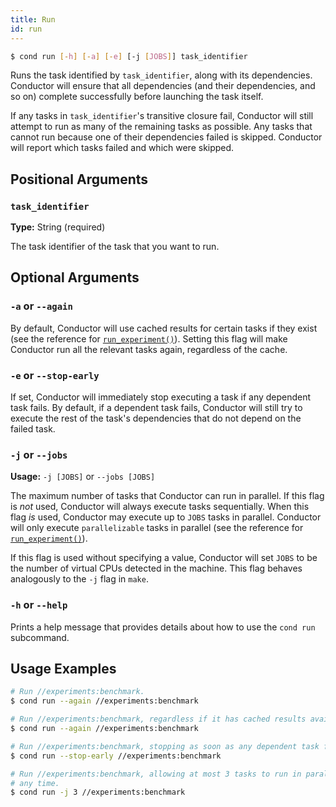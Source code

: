 ```yaml
---
title: Run
id: run
---
```


```bash
$ cond run [-h] [-a] [-e] [-j [JOBS]] task_identifier
```

Runs the task identified by `task_identifier`, along with its dependencies.
Conductor will ensure that all dependencies (and their dependencies, and so on)
complete successfully before launching the task itself.

If any tasks in `task_identifier`'s transitive closure fail, Conductor will
still attempt to run as many of the remaining tasks as possible. Any tasks that
cannot run because one of their dependencies failed is skipped. Conductor will
report which tasks failed and which were skipped.

## Positional Arguments

### `task_identifier`

**Type:** String (required)

The task identifier of the task that you want to run.

## Optional Arguments

### `-a` or `--again`

By default, Conductor will use cached results for certain tasks if they exist
(see the reference for [`run_experiment()`](task-types/run-experiment.md)).
Setting this flag will make Conductor run all the relevant tasks again,
regardless of the cache.

### `-e` or `--stop-early`

If set, Conductor will immediately stop executing a task if any dependent task
fails. By default, if a dependent task fails, Conductor will still try to
execute the rest of the task's dependencies that do not depend on the failed
task.

### `-j` or `--jobs`

**Usage:** `-j [JOBS]` or `--jobs [JOBS]`

The maximum number of tasks that Conductor can run in parallel. If this flag is
_not_ used, Conductor will always execute tasks sequentially. When this flag
_is_ used, Conductor may execute up to `JOBS` tasks in parallel. Conductor will
only execute `parallelizable` tasks in parallel (see the reference for
[`run_experiment()`](task-types/run-experiment.md)).

If this flag is used without specifying a value, Conductor will set `JOBS` to be
the number of virtual CPUs detected in the machine. This flag behaves
analogously to the `-j` flag in `make`.

### `-h` or `--help`

Prints a help message that provides details about how to use the `cond run`
subcommand.

## Usage Examples

```bash
# Run //experiments:benchmark.
$ cond run --again //experiments:benchmark

# Run //experiments:benchmark, regardless if it has cached results available.
$ cond run --again //experiments:benchmark

# Run //experiments:benchmark, stopping as soon as any dependent task fails.
$ cond run --stop-early //experiments:benchmark

# Run //experiments:benchmark, allowing at most 3 tasks to run in parallel at
# any time.
$ cond run -j 3 //experiments:benchmark
```
